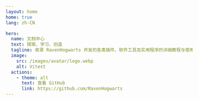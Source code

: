 ```yaml
---
layout: home
home: true
lang: zh-CN

hero:
  name: 文档中心
  text: 探索、学习、创造
  tagline: 收录 RavenHogwarts 开发的各类插件、软件工具及实用程序的详细教程与使用指南
  image:
    src: /images/avatar/logo.webp
    alt: Vitest
  actions:
    - theme: alt
      text: 查看 GitHub
      link: https://github.com/RavenHogwarts
---
```

<script setup lang="ts">
  import Home from "../.vitepress/theme/components/Home.vue"

  const categories = [
    {
      icon: 'Puzzle',
      title: 'Obsidian 插件',
      items: [
        
        {
          icon: 'CodeXml',
          title: 'Ace Code Editor',
          description: '使用 Ace 编辑器直接编辑代码文件',
          link: '/obsidian-ace-code-editor/'
        },
        {
          icon: 'Image',
          title: 'Custom Icons',
          description: '为工作区与文档提供图标自定义',
          link: '/obsidian-custom-icons/'
        },
        {
          icon: 'TableOfContents',
          title: 'Next TOC',
          description: '新一代悬浮目录导航',
          link: '/obsidian-next-toc/'
        },
        {
          icon: 'Gavel',
          title: 'RavenHogwarts Toolkit(OTK)',
          description: '多功能工具包，提升工作效率',
          link: '/obsidian-ravenhogwarts-toolkit/'
        },
        {
          icon: 'Telescope',
          title: 'Yearly Glance',
          description: '年度事件概览，支持自定义管理',
          link: '/obsidian-yearly-glance/'
        },
        
      ]
    },
    {
      icon: 'Wrench',
      title: '实用小工具',
      items: [
        {
          icon: 'FolderOpen',
          title: 'Obsidian 文件夹打开器',
          description: 'Windows 中右键使用 Obsidian 将文件夹作为库打开',
          link: '/obsidian-folder-opener/'
        }
      ]
    }
  ]
</script>

<HomeUnderline />

<Home :categories="categories" />